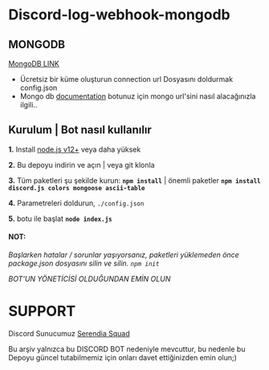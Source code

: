 # Discord-log-webhook-mongodb


## MONGODB

[MongoDB LINK](https://www.mongodb.com/)
* Ücretsiz bir küme oluşturun connection url Dosyasını doldurmak config.json 
* Mongo db [documentation](https://github.com/shinchanOP/discord-audit-log-webhook/wiki/HOW-TO-USE-MONGODB) botunuz için mongo url'sini nasıl alacağınızla ilgili..

## Kurulum | Bot nasıl kullanılır

 **1.** Install [node.js v12+](https://nodejs.org/api/cli.html#cli_unhandled_rejections_mode) veya daha yüksek

 **2.** Bu depoyu indirin ve açın    |    veya git klonla

 **3.** Tüm paketleri şu şekilde kurun: **`npm install`**     |  önemli paketler   **`npm install discord.js colors mongoose ascii-table`**

 **4.** Parametreleri doldurun,  `./config.json`

 **5.** botu ile başlat **`node index.js`**

#### **NOT:**

*Başlarken hatalar / sorunlar yaşıyorsanız, paketleri yüklemeden önce package.json dosyasını silin ve silin. `npm init`*

*BOT'UN YÖNETİCİSİ OLDUĞUNDAN EMİN OLUN*


# SUPPORT 


Discord Sunucumuz
 [Serendia Squad](https://discord.gg/serendia)

Bu arşiv yalnızca bu DISCORD BOT nedeniyle mevcuttur, bu nedenle bu Depoyu güncel tutabilmemiz için onları davet ettiğinizden emin olun;)
